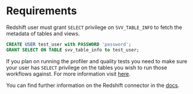 # Requirements
Redshift user must grant `SELECT` privilege on `SVV_TABLE_INFO` to fetch the metadata of tables and views.

```sql
CREATE USER test_user with PASSWORD 'password';
GRANT SELECT ON TABLE svv_table_info to test_user;
```

If you plan on running the profiler and quality tests you need to make sure your user has `SELECT` privilege on the tables you wish to run those workflows against.  For more information visit [here](https://docs.aws.amazon.com/redshift/latest/dg/c_visibility-of-data.html).

You can find further information on the Redshift connector in the [docs](https://docs.open-metadata.org/connectors/database/redshift).